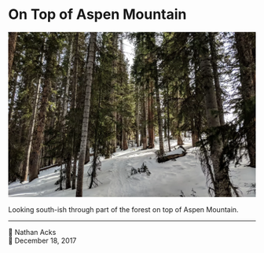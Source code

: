 # On Top of Aspen Mountain

![Inside of a dense pine forest during the winter](assets/b0dcee6f99183babb7d4c1489703dc35.webp)

Looking south-ish through part of the forest on top of Aspen Mountain.

- - - -

<span aria-hidden="true">👤</span> Nathan Acks  
<span aria-hidden="true">📅</span> December 18, 2017
